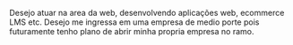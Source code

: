 Desejo atuar na area da web, desenvolvendo aplicações web, ecommerce LMS etc.
Desejo me ingressa em uma empresa de medio porte pois futuramente tenho plano de abrir minha propria empresa no ramo.
